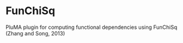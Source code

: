 # FunChiSq
PluMA plugin for computing functional dependencies using FunChiSq (Zhang and Song, 2013)
